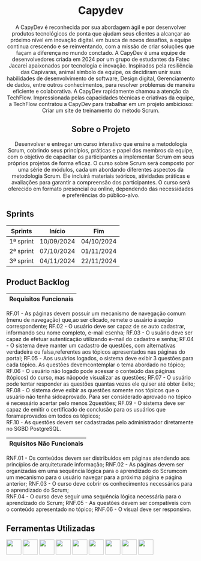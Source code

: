 <h1 align="center">Capydev</h1>

<p align="center">A CapyDev é reconhecida por sua abordagem ágil e por desenvolver produtos tecnológicos de ponta que ajudam seus clientes a alcançar ao próximo nível em inovação digital. em busca de novos desafios, a equipe continua crescendo e se reinventando, com a missão de criar soluções que façam a diferença no mundo conctado.
A CapyDev é uma equipe de desenvolvedores criada em 2024 por um grupo de estudantes da Fatec Jacareí apaixonados por tecnologia e inovação. Inspirados pela resiliência das Capivaras, animal símbolo da equipe, os decidiram unir suas habilidades de desenvolvimento de software, Design digital, Gerenciamento de dados, entre outros conhecimentos, para resolver problemas de maneira eficiente e colaborativa.
A CapyDev rapidamente chamou a atenção da TechFlow. Impressionada pelas capacidades técnicas e criativas da equipe, a TechFlow contratou a CapyDev para trabalhar em um projeto ambicioso: Criar um site de treinamento do método Scrum.</p>

<h2 align="center">Sobre o Projeto</h2>

<p align="center"> Desenvolver e entregar um curso interativo que ensine a metodologia Scrum, cobrindo seus princípios, práticas e papel dos membros da equipe, com o objetivo de capacitar os participantes a implementar Scrum em seus próprios projetos de forma eficaz.
O curso sobre Scrum será composto por uma série de módulos, cada um abordando diferentes aspectos da metodologia Scrum. Ele incluirá materiais teóricos, atividades práticas e avaliações para garantir a compreensão dos participantes. O curso será oferecido em formato presencial ou online, dependendo das necessidades e preferências do público-alvo.</p>

<h2>Sprints</h2>

| Sprints | Início | Fim |
| ------- | ------ | --- |
| 1ª sprint | 10/09/2024 | 04/10/2024 |
| 2ª sprint | 07/10/2024 | 01/11/2024 |
| 3ª sprint | 04/11/2024 | 22/11/2024 |

<h2>Product Backlog</h2>

|**Requisitos Funcionais**|
| ----------------------- |
RF.01 - As páginas devem possuir um mecanismo de navegação comum (menu de navegação) que,ao ser clicado, remete o usuário à seção correspondente; 
RF.02 - O usuário deve ser capaz de se auto cadastrar, informando seu nome completo, e-mail esenha; 
RF.03 - O usuário deve ser capaz de efetuar autenticação utilizando e-mail do cadastro e senha; 
RF.04 - O sistema deve manter um cadastro de questões, com alternativas verdadeira ou falsa,referentes aos tópicos apresentados nas páginas do portal;
RF.05 - Aos usuários logados, o sistema deve exibir 3 questões para cada tópico. As questões devemcontemplar o tema abordado no tópico;
RF.06 - O usuário não logado pode acessar o conteúdo das páginas (tópicos) do curso, mas nãopode visualizar as questões;
RF.07 - O usuário pode tentar responder as questões quantas vezes ele quiser até obter êxito;
RF.08 - O sistema deve exibir as questões somente nos tópicos que o usuário não tenha sidoaprovado. Para ser considerado aprovado no tópico é necessário acertar pelo menos 2questões; 
RF.09 - O sistema deve ser capaz de emitir o certificado de conclusão para os usuários que foramaprovados em todos os tópicos;  
RF.10 - As questões devem ser cadastradas pelo administrador diretamente no SGBD PostgreSQL.   

|**Rquisitos Não Funcionais**|
| -------------------------- |
RNF.01 - Os conteúdos devem ser distribuídos em páginas atendendo aos princípios de arquiteturade informação; 
RNF.02 - As páginas devem ser organizadas em uma sequência lógica para o aprendizado do Scrumcom um mecanismo para o usuário navegar para a próxima página e página anterior;
RNF.03 - O curso deve cobrir os conhecimentos necessários para o aprendizado do Scrum;  
RNF.04 - O curso deve seguir uma sequência lógica necessária para o aprendizado do Scrum; 
RNF.05 - As questões devem ser compatíveis com o conteúdo apresentado no tópico;
RNF.06 - O visual deve ser responsivo. 

<h2>Ferramentas Utilizadas</h2>
<div>
  <a href="https://github.com/" target="_blank"><img src="https://github.com/Felipe-ACG/Capydev/blob/main/images/githublogo.png", width="40", heigth="40"></a>
  <a href="https://www.figma.com/" target="_blank"><img src="https://github.com/Felipe-ACG/Capydev/blob/main/images/figmalogo.png", width="40", heigth="40"></a>
  <a href="https://trello.com/" target="_blank"><img src="https://github.com/Felipe-ACG/Capydev/blob/main/images/trellologo.png", width="40", heigth="40"></a>
  <a href="https://www.pgadmin.org/" target="_blank"> <img src="https://github.com/Felipe-ACG/Capydev/blob/main/images/pgadminlogo.png", width="40", heigth="40"></a>
  <a href="https://www.dbdesigner.net/" target="_blank"><img src="https://github.com/Felipe-ACG/Capydev/blob/main/images/dbdesignerlogo.png", width="40", heigth="40"></a>
  <a href="https://code.visualstudio.com/" target="_blank"><img src="https://github.com/Felipe-ACG/Capydev/blob/main/images/vscodelogo.png", width="40", heigth="40"></a>
  <img src="https://github.com/Felipe-ACG/Capydev/blob/main/images/jslogo.png", width="40", heigth="40">
  <img src="https://github.com/Felipe-ACG/Capydev/blob/main/images/csslogo.png", width="40", heigth="40">
  <img src="https://github.com/Felipe-ACG/Capydev/blob/main/images/htmllogo.png", width="40", heigth="40">
</div>
